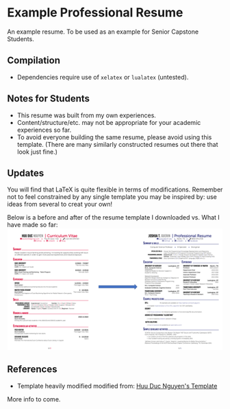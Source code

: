 # Example Professional Resume
An example resume. To be used as an example for Senior Capstone Students.

## Compilation
* Dependencies require use of `xelatex` or `lualatex` (untested).

## Notes for Students
* This resume was built from my own experiences.
* Content/structure/etc. may not be appropriate for your academic experiences so far.
* To avoid everyone building the same resume, please avoid using this template. (There are many similarly constructed resumes out there that look just fine.)

## Updates
You will find that LaTeX is quite flexible in terms of modifications. Remember not to feel constrained by any single template you may be inspired by: use ideas from several to creat your own!

Below is a before and after of the resume template I downloaded vs. What I have made so far:
![Comparison of before and after.](docs/Changes.png)

## References
* Template heavily modified modified from: [Huu Duc Nguyen's Template](https://www.overleaf.com/latex/templates/curriculum-vitae-latex/jqztwqchhypk)

More info to come.